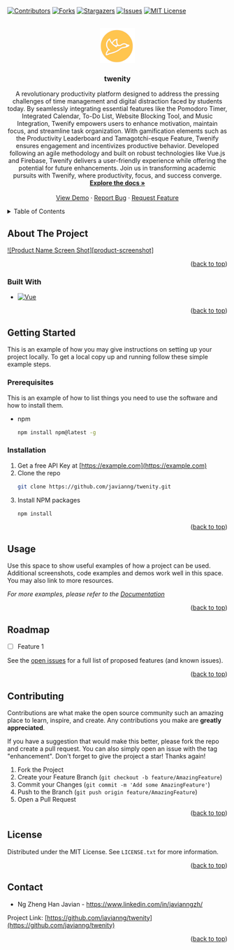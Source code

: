 <!-- Improved compatibility of back to top link: See: https://github.com/othneildrew/Best-README-Template/pull/73 -->

<a name="readme-top"></a>

<!--
*** Thanks for checking out the Best-README-Template. If you have a suggestion
*** that would make this better, please fork the repo and create a pull request
*** or simply open an issue with the tag "enhancement".
*** Don't forget to give the project a star!
*** Thanks again! Now go create something AMAZING! :D
-->

<!-- PROJECT SHIELDS -->
<!--
*** I'm using markdown "reference style" links for readability.
*** Reference links are enclosed in brackets [ ] instead of parentheses ( ).
*** See the bottom of this document for the declaration of the reference variables
*** for contributors-url, forks-url, etc. This is an optional, concise syntax you may use.
*** https://www.markdownguide.org/basic-syntax/#reference-style-links
-->

[![Contributors][contributors-shield]][contributors-url]
[![Forks][forks-shield]][forks-url]
[![Stargazers][stars-shield]][stars-url]
[![Issues][issues-shield]][issues-url]
[![MIT License][license-shield]][license-url]

<!-- PROJECT LOGO -->
<br />
<div align="center">
  <a href="https://github.com/javianng/twenity">
    <img src="public/twenifyLogo.svg" alt="Logo" width="80" height="80">
  </a>

<h3 align="center">twenity</h3>

<p align="center">
A revolutionary productivity platform designed to address the pressing challenges of time management and digital distraction faced by students today. By seamlessly integrating essential features like the Pomodoro Timer, Integrated Calendar, To-Do List, Website Blocking Tool, and Music Integration, Twenify empowers users to enhance motivation, maintain focus, and streamline task organization. With gamification elements such as the Productivity Leaderboard and Tamagotchi-esque Feature, Twenify ensures engagement and incentivizes productive behavior. Developed following an agile methodology and built on robust technologies like Vue.js and Firebase, Twenify delivers a user-friendly experience while offering the potential for future enhancements. Join us in transforming academic pursuits with Twenify, where productivity, focus, and success converge.
    <br />
    <a href="https://github.com/javianng/twenity"><strong>Explore the docs »</strong></a>
    <br />
    <br />
    <a href="https://github.com/javianng/twenity">View Demo</a>
    ·
    <a href="https://github.com/javianng/twenity/issues">Report Bug</a>
    ·
    <a href="https://github.com/javianng/twenity/issues">Request Feature</a>
  </p>
</div>

<!-- TABLE OF CONTENTS -->
<details>
  <summary>Table of Contents</summary>
  <ol>
    <li>
      <a href="#about-the-project">About The Project</a>
      <ul>
        <li><a href="#built-with">Built With</a></li>
      </ul>
    </li>
    <li>
      <a href="#getting-started">Getting Started</a>
      <ul>
        <li><a href="#prerequisites">Prerequisites</a></li>
        <li><a href="#installation">Installation</a></li>
      </ul>
    </li>
    <li><a href="#usage">Usage</a></li>
    <li><a href="#roadmap">Roadmap</a></li>
    <li><a href="#contributing">Contributing</a></li>
    <li><a href="#license">License</a></li>
    <li><a href="#contact">Contact</a></li>
    <li><a href="#acknowledgments">Acknowledgments</a></li>
  </ol>
</details>

<!-- ABOUT THE PROJECT -->

## About The Project

[![Product Name Screen Shot][product-screenshot]](https://example.com)

<p align="right">(<a href="#readme-top">back to top</a>)</p>

### Built With

- [![Vue][Vue.js]][Vue-url]

<p align="right">(<a href="#readme-top">back to top</a>)</p>

<!-- GETTING STARTED -->

## Getting Started

This is an example of how you may give instructions on setting up your project locally.
To get a local copy up and running follow these simple example steps.

### Prerequisites

This is an example of how to list things you need to use the software and how to install them.

- npm
  ```sh
  npm install npm@latest -g
  ```

### Installation

1. Get a free API Key at [https://example.com](https://example.com)
2. Clone the repo
   ```sh
   git clone https://github.com/javianng/twenity.git
   ```
3. Install NPM packages
   ```sh
   npm install
   ```

<p align="right">(<a href="#readme-top">back to top</a>)</p>

<!-- USAGE EXAMPLES -->

## Usage

Use this space to show useful examples of how a project can be used. Additional screenshots, code examples and demos work well in this space. You may also link to more resources.

_For more examples, please refer to the [Documentation](https://example.com)_

<p align="right">(<a href="#readme-top">back to top</a>)</p>

<!-- ROADMAP -->

## Roadmap

- [ ] Feature 1

See the [open issues](https://github.com/javianng/twenity/issues) for a full list of proposed features (and known issues).

<p align="right">(<a href="#readme-top">back to top</a>)</p>

<!-- CONTRIBUTING -->

## Contributing

Contributions are what make the open source community such an amazing place to learn, inspire, and create. Any contributions you make are **greatly appreciated**.

If you have a suggestion that would make this better, please fork the repo and create a pull request. You can also simply open an issue with the tag "enhancement".
Don't forget to give the project a star! Thanks again!

1. Fork the Project
2. Create your Feature Branch (`git checkout -b feature/AmazingFeature`)
3. Commit your Changes (`git commit -m 'Add some AmazingFeature'`)
4. Push to the Branch (`git push origin feature/AmazingFeature`)
5. Open a Pull Request

<p align="right">(<a href="#readme-top">back to top</a>)</p>

<!-- LICENSE -->

## License

Distributed under the MIT License. See `LICENSE.txt` for more information.

<p align="right">(<a href="#readme-top">back to top</a>)</p>

<!-- CONTACT -->

## Contact

- Ng Zheng Han Javian - https://www.linkedin.com/in/javianngzh/

Project Link: [https://github.com/javianng/twenity](https://github.com/javianng/twenity)

<p align="right">(<a href="#readme-top">back to top</a>)</p>

<!-- MARKDOWN LINKS & IMAGES -->
<!-- https://www.markdownguide.org/basic-syntax/#reference-style-links -->

[contributors-shield]: https://img.shields.io/github/contributors/javianng/twenity.svg?style=for-the-badge
[contributors-url]: https://github.com/javianng/twenity/graphs/contributors
[forks-shield]: https://img.shields.io/github/forks/javianng/twenity.svg?style=for-the-badge
[forks-url]: https://github.com/javianng/twenity/network/members
[stars-shield]: https://img.shields.io/github/stars/javianng/twenity.svg?style=for-the-badge
[stars-url]: https://github.com/javianng/twenity/stargazers
[issues-shield]: https://img.shields.io/github/issues/javianng/twenity.svg?style=for-the-badge
[issues-url]: https://github.com/javianng/twenity/issues
[license-shield]: https://img.shields.io/github/license/javianng/twenity.svg?style=for-the-badge
[license-url]: https://github.com/javianng/twenity/blob/master/LICENSE.txt
[Vue.js]: https://img.shields.io/badge/Vue.js-35495E?style=for-the-badge&logo=vuedotjs&logoColor=4FC08D
[Vue-url]: https://vuejs.org/

